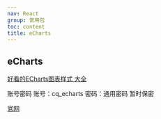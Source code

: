 ```yaml
---
nav: React
group: 常用包
toc: content
title: eCharts
---
```


## eCharts


 <a href='https://www.isqqw.com/?t=line' target='_blank'>好看的ECharts图表样式 大全</a> 

 账号密码
 账号：cq_echarts
 密码：通用密码 暂时保密



 <a href='https://echarts.apache.org/zh/index.html' target='_blank'>官网</a> 


 



